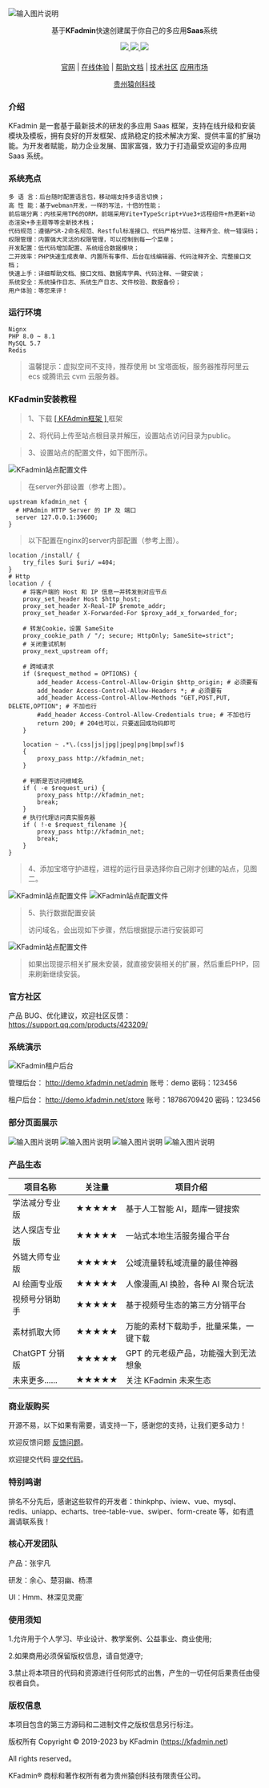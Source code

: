 ![输入图片说明](https://img.alicdn.com/imgextra/i1/2064565174/O1CN01hXCaou1o5k5UUTHYu_!!2064565174.png)

<div align="center">

基于**KFadmin**快速创建属于你自己的多应用**Saas**系统

</div>

<div align="center" >
    <a href="https://kfadmin.net/">
        <img src="https://img.shields.io/badge/license-Apache%202-blue.svg" />
    </a>
    <a href="https://kfadmin.net/">
        <img src="https://img.shields.io/badge/Edition-4.5-blue.svg" />
    </a>
     <a href="https://kfadmin.net/">
        <img src="https://img.shields.io/badge/Download-150m-red.svg" />
    </a>
</div>

####

<div align="center">

[官网](https://kfadmin.net/) |
[在线体验](https://demo.kfadmin.net/admin/) |
[帮助文档](https://kfadmin.net/) |
[技术社区](https://support.qq.com/products/423209/)
[应用市场](https://kfadmin.net/)

</div>
<div align="center" >
<a href="https://kaifa.cc">贵州猿创科技</a>
</div>

### 介绍

KFadmin 是一套基于最新技术的研发的多应用 Saas 框架，支持在线升级和安装模块及模板，拥有良好的开发框架、成熟稳定的技术解决方案、提供丰富的扩展功能。为开发者赋能，助力企业发展、国家富强，致力于打造最受欢迎的多应用 Saas 系统。

### 系统亮点

```
多 语 言：后台随时配置语言包，移动端支持多语言切换；
高 性 能：基于webman开发，一样的写法，十倍的性能；
前后端分离：内核采用TP6的ORM，前端采用Vite+TypeScript+Vue3+远程组件+热更新+动态渲染+多主题等等全新技术栈；
代码规范：遵循PSR-2命名规范、Restful标准接口、代码严格分层、注释齐全、统一错误码；
权限管理：内置强大灵活的权限管理，可以控制到每一个菜单；
开发配置：低代码增加配置、系统组合数据模块；
二开效率：PHP快速生成表单、内置所有事件、后台在线编辑器、代码注释齐全、完整接口文档；
快速上手：详细帮助文档、接口文档、数据库字典、代码注释、一键安装；
系统安全：系统操作日志、系统生产日志、文件校验、数据备份；
用户体验：等您来评！
```

### 运行环境

```
Nignx
PHP 8.0 ~ 8.1
MySQL 5.7
Redis
```

> 温馨提示：虚拟空间不支持，推荐使用 bt 宝塔面板，服务器推荐阿里云 ecs 或腾讯云 cvm 云服务器。

### KFadmin安装教程

> 1、下载 <a href="https://gitee.com/yc_open/kfadmin-cloud/repository/archive/master.zip" target="_blank">
 [ KFAdmin框架 ] 
</a>框架

> 2、将代码上传至站点根目录并解压，设置站点访问目录为public。

> 3、设置站点的配置文件，如下图所示。

![KFadmin站点配置文件](https://img.alicdn.com/imgextra/i3/2064565174/O1CN01mjPQ2I1o5k5Y5z0pk_!!2064565174.png)

> 在server外部设置（参考上图）。

```
upstream kfadmin_net {
  # HPAdmin HTTP Server 的 IP 及 端口
  server 127.0.0.1:39600;
}
```

> 以下配置在nginx的server内部配置（参考上图）。
```
location /install/ {
    try_files $uri $uri/ =404;
}
# Http
location / {
    # 将客户端的 Host 和 IP 信息一并转发到对应节点
    proxy_set_header Host $http_host;
    proxy_set_header X-Real-IP $remote_addr;
    proxy_set_header X-Forwarded-For $proxy_add_x_forwarded_for;
    
    # 转发Cookie，设置 SameSite
    proxy_cookie_path / "/; secure; HttpOnly; SameSite=strict";
    # 关闭重试机制
    proxy_next_upstream off;
    
    # 跨域请求
    if ($request_method = OPTIONS) {
        add_header Access-Control-Allow-Origin $http_origin; # 必须要有
        add_header Access-Control-Allow-Headers *; # 必须要有
        add_header Access-Control-Allow-Methods "GET,POST,PUT, DELETE,OPTION"; # 不加也行
        #add_header Access-Control-Allow-Credentials true; # 不加也行
        return 200; # 204也可以，只要返回成功码即可
    }
    
    location ~ .*\.(css|js|jpg|jpeg|png|bmp|swf)$
    {
        proxy_pass http://kfadmin_net;
    }
    
    # 判断是否访问根域名
    if ( -e $request_uri) {
        proxy_pass http://kfadmin_net;
        break;
    }
    # 执行代理访问真实服务器
    if ( !-e $request_filename ){
        proxy_pass http://kfadmin_net;
        break;
    }
}
```
> 4、添加宝塔守护进程，进程的运行目录选择你自己刚才创建的站点，见图二。
> 
![KFadmin站点配置文件](https://img.alicdn.com/imgextra/i3/2064565174/O1CN017REHUQ1o5k5fY4iKh_!!2064565174.png)
![KFadmin站点配置文件](https://img.alicdn.com/imgextra/i2/2064565174/O1CN01jG86os1o5k5bZu24E_!!2064565174.png)
> 5、执行数据配置安装
> 
> 访问域名，会出现如下步骤，然后根据提示进行安装即可
> 
![KFadmin站点配置文件](https://img.alicdn.com/imgextra/i4/2064565174/O1CN01BUh9LH1o5k5VLWiAb_!!2064565174.png)

> 如果出现提示相关扩展未安装，就直接安装相关的扩展，然后重启PHP，回来刷新继续安装。
> 
### 官方社区

产品 BUG、优化建议，欢迎社区反馈：https://support.qq.com/products/423209/

### 系统演示

![KFadmin租户后台](https://img.alicdn.com/imgextra/i1/2064565174/O1CN01dfDrWp1o5k5Wbcbii_!!2064565174.png)

管理后台： http://demo.kfadmin.net/admin 账号：demo 密码：123456

租户后台： http://demo.kfadmin.net/store 账号：18786709420 密码：123456

### 部分页面展示

![输入图片说明](https://img.alicdn.com/imgextra/i1/2064565174/O1CN01hXCaou1o5k5UUTHYu_!!2064565174.png)
![输入图片说明](https://img.alicdn.com/imgextra/i1/2064565174/O1CN01hXCaou1o5k5UUTHYu_!!2064565174.png)
![输入图片说明](https://img.alicdn.com/imgextra/i4/2064565174/O1CN01kUKrGT1o5k5QMR0G4_!!2064565174.png)
![输入图片说明](https://img.alicdn.com/imgextra/i1/2064565174/O1CN01qi54gf1o5k5WbnTzB_!!2064565174.png)

### 产品生态

| 项目名称       | 关注量 | 项目介绍                               |
| -------------- | ------ | -------------------------------------- |
| 学法减分专业版 | ★★★★★  | 基于人工智能 AI，题库一键搜索          |
| 达人探店专业版 | ★★★★★  | 一站式本地生活服务撮合平台             |
| 外链大师专业版 | ★★★★★  | 公域流量转私域流量的最佳神器           |
| AI 绘画专业版  | ★★★★★  | 人像漫画,AI 换脸，各种 AI 聚合玩法     |
| 视频号分销助手 | ★★★★★  | 基于视频号生态的第三方分销平台         |
| 素材抓取大师   | ★★★★★  | 万能的素材下载助手，批量采集，一键下载 |
| ChatGPT 分销版 | ★★★★★  | GPT 的元老级产品，功能强大到无法想象   |
| 未来更多...... | ★★★★★  | 关注 KFadmin 未来生态                  |

### 商业版购买

开源不易，以下如果有需要，请支持一下，感谢您的支持，让我们更多动力！

欢迎反馈问题 [反馈问题](https://gitee.com/yc_open/kfadmin-cloud/issues)。

欢迎提交代码 [提交代码](https://gitee.com/yc_open/kfadmin-cloud/pulls)。

### 特别鸣谢

排名不分先后，感谢这些软件的开发者：thinkphp、iview、vue、mysql、redis、uniapp、echarts、tree-table-vue、swiper、form-create 等，如有遗漏请联系我！

### 核心开发团队

产品：张宇凡

研发：余心、楚羽幽、杨漂

UI：Hmm、林深见灵鹿`

### 使用须知

1.允许用于个人学习、毕业设计、教学案例、公益事业、商业使用;

2.如果商用必须保留版权信息，请自觉遵守;

3.禁止将本项目的代码和资源进行任何形式的出售，产生的一切任何后果责任由侵权者自负。

### 版权信息

本项目包含的第三方源码和二进制文件之版权信息另行标注。

版权所有 Copyright © 2019-2023 by KFadmin (https://kfadmin.net)

All rights reserved。

KFadmin® 商标和著作权所有者为贵州猿创科技有限责任公司。